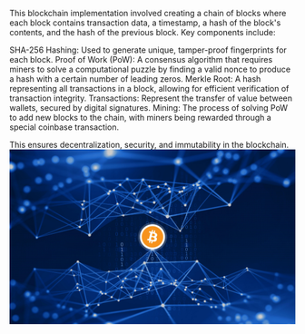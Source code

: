 This blockchain implementation involved creating a chain of blocks where each block contains transaction data, a timestamp, a hash of the block's contents, and the hash of the previous block. Key components include:

SHA-256 Hashing: Used to generate unique, tamper-proof fingerprints for each block.
Proof of Work (PoW): A consensus algorithm that requires miners to solve a computational puzzle by finding a valid nonce to produce a hash with a certain number of leading zeros.
Merkle Root: A hash representing all transactions in a block, allowing for efficient verification of transaction integrity.
Transactions: Represent the transfer of value between wallets, secured by digital signatures.
Mining: The process of solving PoW to add new blocks to the chain, with miners being rewarded through a special coinbase transaction.

This ensures decentralization, security, and immutability in the blockchain.
![My Logo](1424866-270329364.jpg)
